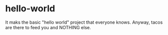 # hello-world
It maks the basic "hello world" project that everyone knows. Anyway, tacos are there to feed you and NOTHING else.
